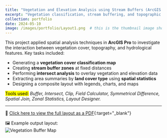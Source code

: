 ```yaml
---
title: "Vegetation and Elevation Analysis using Stream Buffers (ArcGIS Pro)"
excerpt: "Vegetation classification, stream buffering, and topographic overlay analysis conducted using ArcGIS Pro tools."
collection: portfolio
date: 2024-05-10
image: /images/portfolio/Layout1.png  # this is the thumbnail image shown in the portfolio grid
---
```


This project applied spatial analysis techniques in **ArcGIS Pro** to investigate the interaction between vegetation cover, topography, and hydrological features. Key tasks included:

- Generating a **vegetation cover classification map**
- Creating **stream buffer zones** at fixed distances
- Performing **intersect analysis** to overlay vegetation and elevation data
- Extracting area summaries by **land cover type** using **spatial statistics**
- Designing a composite layout with legends, charts, and maps

<mark>Tools used:</mark> *Buffer, Intersect, Clip, Field Calculator, Symmetrical Difference, Spatial Join, Zonal Statistics, Layout Designer.*

---

📎 [Click here to view the full layout as a PDF](../files/Layout.jpeg){:target="_blank"}

🖼️ Example output layout:  
![Vegetation Buffer Map](../images/portfolio/Layout1.png)
